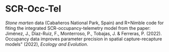 # SCR-Occ-Tel
*Stone marten* data (Cabañeros National Park, Spain) and R+Nimble code for fiting the integrated SCR-occupancy-telemetry model from the paper: Jiménez, J., Díaz-Ruiz, F., Monterroso, P., Tobajas, J. & Ferreras, P. (2022). Occupancy data improves parameter precision in spatial capture-recapture models" (2022), *Ecology and Evolution*.
